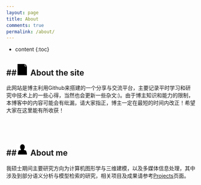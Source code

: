 ```yaml
---
layout: page
title: About
comments: true
permalink: /about/
---
```


* content
{:toc}

##![](https://github.com/zxl16616/zxl16616.github.io/raw/master/_posts/pic/icon/document.png) About the site
---------------------------------------------------------------------------------------  
此网站是博主利用Github来搭建的一个分享与交流平台，主要记录平时学习和研究中技术上的一些心得，当然也会更新一些杂文:)。由于博主知识和能力的限制，本博客中的内容可能会有纰漏，请大家指正，博主一定在最短的时间内改正！希望大家在这里能有所收获！  
<br><br><br>

##![](https://github.com/zxl16616/zxl16616.github.io/raw/master/_posts/pic/icon/contact.png) About me
---------------------------------------------------------------------------------------  
我硕士期间主要研究方向为计算机图形学与三维建模，以及多媒体信息处理，其中涉及到部分语义分析与模型检索的研究，相关项目及成果请参考[Projects](https://zxl16616.github.io/projects/)页面。


